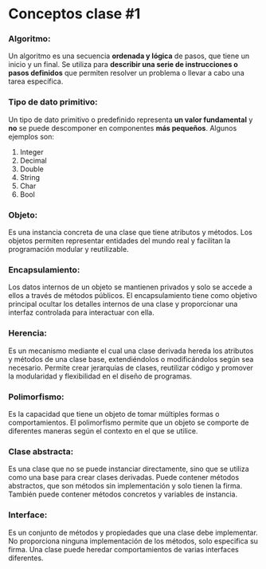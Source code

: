 ﻿
# Conceptos clase #1

### Algoritmo: 

  Un algoritmo es una secuencia **ordenada y lógica** de pasos, que tiene un inicio y un final. Se utiliza para **describir una serie de instrucciones o pasos definidos** que permiten resolver un problema o llevar a cabo una tarea específica.
  
### Tipo de dato primitivo:
 Un tipo de dato primitivo o predefinido representa **un valor fundamental** y **no** se puede descomponer en componentes **más pequeños**. Algunos ejemplos son:
1. Integer
2. Decimal
3. Double
4. String
5. Char
6. Bool

### Objeto:
  Es una instancia concreta de una clase que tiene atributos y métodos. Los objetos permiten representar entidades del mundo real y facilitan la programación modular y reutilizable.
### Encapsulamiento:
  Los datos internos de un objeto se mantienen privados y solo se accede a ellos a través de métodos públicos. El encapsulamiento tiene como objetivo principal ocultar los detalles internos de una clase y proporcionar una interfaz controlada para interactuar con ella.
### Herencia:
  Es un mecanismo mediante el cual una clase derivada hereda los atributos y métodos de una clase base, extendiéndolos o modificándolos según sea necesario. Permite crear jerarquías de clases, reutilizar código y promover la modularidad y flexibilidad en el diseño de programas.
### Polimorfismo:
  Es la capacidad que tiene un objeto de tomar múltiples formas o comportamientos. El polimorfismo permite que un objeto se comporte de diferentes maneras según el contexto en el que se utilice.
### Clase abstracta:
  Es una clase que no se puede instanciar directamente, sino que se utiliza como una base para crear clases derivadas. Puede contener métodos abstractos, que son métodos sin implementación y solo tienen la firma. También puede contener métodos concretos y variables de instancia.
### Interface:
  Es un conjunto de métodos y propiedades que una clase debe implementar. No proporciona ninguna implementación de los métodos, solo especifica su firma. Una clase puede heredar comportamientos de varias interfaces diferentes.
